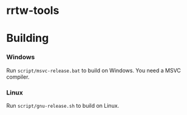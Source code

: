 # rrtw-tools
# Building
### Windows
Run `script/msvc-release.bat` to build on Windows. You need a MSVC compiler.

### Linux
Run `script/gnu-release.sh` to build on Linux.
